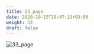 ```yaml
---
title: 33_page
date: 2020-10-15T18:47:13+03:00
weight: 33
draft: false
---
```


 ![33_page](/images/module1/33_page.png)
